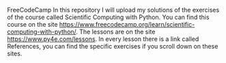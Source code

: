 FreeCodeCamp
In this repository I will upload my solutions of the exercises of the course called Scientific Computing with Python. You can find this course on the site https://www.freecodecamp.org/learn/scientific-computing-with-python/.
The lessons are on the site https://www.py4e.com/lessons. In every lesson there is a link called References, you can find the specific exercises if you scroll down on these sites.
